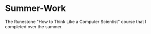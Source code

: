 # Summer-Work
The Runestone "How to Think Like a Computer Scientist" course that I completed over the summer.
